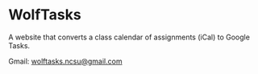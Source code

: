 # WolfTasks
A website that converts a class calendar of assignments (iCal) to Google Tasks.

Gmail: wolftasks.ncsu@gmail.com
